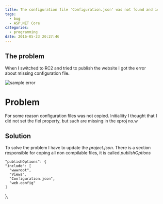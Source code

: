 ```yaml
---
title: The configuration file 'Configuration.json' was not found and is not optional.
tags: 
  - bug
  - ASP.NET Core
categories:
  - programming
date: 2016-05-23 20:27:46
---
```


## **The problem**

When I switched to RC2 and tried to publish the website I got the error about missing configuration file.

![sample error](images/2016/05/configuration-error-1.PNG)

# **Problem**

For some reason configuration files was not copied. Initialiity I thought that I did not set the fiel property, but such are missing in the xproj no.w 

## **Solution**

To solve the problem I have to update the _project.json_. There is a section responsible for coping all non compilable files, it is called _publishOptions_

    "publishOptions": {
    "include": [
      "wwwroot",
      "Views",
      "Configuration.json",
      "web.config"
    ]

},